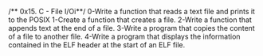/** 0x15. C - File I/Oi**/
0-Write a function that reads a text file and prints it to the POSIX
1-Create a function that creates a file.
2-Write a function that appends text at the end of a file.
3-Write a program that copies the content of a file to another file.
4-Write a program that displays the information contained in the ELF header at the start of an ELF file.
